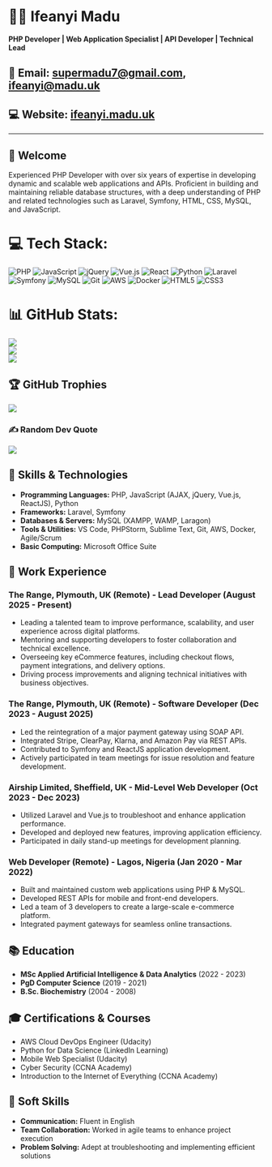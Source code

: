 # 👨‍💻 Ifeanyi Madu

**PHP Developer | Web Application Specialist | API Developer | Technical Lead**

📧 Email: [supermadu7@gmail.com](mailto:supermadu7@gmail.com), [ifeanyi@madu.uk](mailto:ifeanyi@madu.uk)
---
## 💻 Website: [ifeanyi.madu.uk](https://ifeanyi.madu.uk)

---

## 👋 Welcome

Experienced PHP Developer with over six years of expertise in developing dynamic and scalable web applications and APIs. Proficient in building and maintaining reliable database structures, with a deep understanding of PHP and related technologies such as Laravel, Symfony, HTML, CSS, MySQL, and JavaScript.

# 💻 Tech Stack:

![PHP](https://img.shields.io/badge/php-%23777BB4.svg?style=for-the-badge&logo=php&logoColor=white)
![JavaScript](https://img.shields.io/badge/javascript-%23323330.svg?style=for-the-badge&logo=javascript&logoColor=%23F7DF1E)
![jQuery](https://img.shields.io/badge/jquery-%230769AD.svg?style=for-the-badge&logo=jquery&logoColor=white)
![Vue.js](https://img.shields.io/badge/vue.js-%2335495e.svg?style=for-the-badge&logo=vuedotjs&logoColor=%234FC08D)
![React](https://img.shields.io/badge/react-%2320232a.svg?style=for-the-badge&logo=react&logoColor=%2361DAFB)
![Python](https://img.shields.io/badge/python-3670A0?style=for-the-badge&logo=python&logoColor=ffdd54)
![Laravel](https://img.shields.io/badge/laravel-%23FF2D20.svg?style=for-the-badge&logo=laravel&logoColor=white)
![Symfony](https://img.shields.io/badge/symfony-%23000000.svg?style=for-the-badge&logo=symfony&logoColor=white)
![MySQL](https://img.shields.io/badge/mysql-4479A1.svg?style=for-the-badge&logo=mysql&logoColor=white)
![Git](https://img.shields.io/badge/git-%23F05033.svg?style=for-the-badge&logo=git&logoColor=white)
![AWS](https://img.shields.io/badge/AWS-%23FF9900.svg?style=for-the-badge&logo=amazon-aws&logoColor=white)
![Docker](https://img.shields.io/badge/docker-%230db7ed.svg?style=for-the-badge&logo=docker&logoColor=white)
![HTML5](https://img.shields.io/badge/html5-%23E34F26.svg?style=for-the-badge&logo=html5&logoColor=white)
![CSS3](https://img.shields.io/badge/css3-%231572B6.svg?style=for-the-badge&logo=css3&logoColor=white)

# 📊 GitHub Stats:

![](https://github-readme-stats.vercel.app/api?username=supermadu7&theme=shades-of-purple&hide_border=false&include_all_commits=true&count_private=true)<br/>
![](https://github-readme-streak-stats.herokuapp.com/?user=supermadu7&theme=shades-of-purple&hide_border=false)<br/>
![](https://github-readme-stats.vercel.app/api/top-langs/?username=supermadu7&theme=shades-of-purple&hide_border=false&include_all_commits=true&count_private=true&layout=compact)

## 🏆 GitHub Trophies

![](https://github-profile-trophy.vercel.app/?username=supermadu7&theme=shades-of-purple&no-frame=false&no-bg=false&margin-w=4)

### ✍️ Random Dev Quote

![](https://quotes-github-readme.vercel.app/api?type=horizontal&theme=radical)

## 🚀 Skills & Technologies

- **Programming Languages:** PHP, JavaScript (AJAX, jQuery, Vue.js, ReactJS), Python
- **Frameworks:** Laravel, Symfony
- **Databases & Servers:** MySQL (XAMPP, WAMP, Laragon)
- **Tools & Utilities:** VS Code, PHPStorm, Sublime Text, Git, AWS, Docker, Agile/Scrum
- **Basic Computing:** Microsoft Office Suite

## 💼 Work Experience

### The Range, Plymouth, UK (Remote) - Lead Developer (August 2025 - Present)

- Leading a talented team to improve performance, scalability, and user experience across digital platforms.
- Mentoring and supporting developers to foster collaboration and technical excellence.
- Overseeing key eCommerce features, including checkout flows, payment integrations, and delivery options.
- Driving process improvements and aligning technical initiatives with business objectives.

### The Range, Plymouth, UK (Remote) - Software Developer (Dec 2023 - August 2025)

- Led the reintegration of a major payment gateway using SOAP API.
- Integrated Stripe, ClearPay, Klarna, and Amazon Pay via REST APIs.
- Contributed to Symfony and ReactJS application development.
- Actively participated in team meetings for issue resolution and feature development.

### Airship Limited, Sheffield, UK - Mid-Level Web Developer (Oct 2023 - Dec 2023)

- Utilized Laravel and Vue.js to troubleshoot and enhance application performance.
- Developed and deployed new features, improving application efficiency.
- Participated in daily stand-up meetings for development planning.

### Web Developer (Remote) - Lagos, Nigeria (Jan 2020 - Mar 2022)

- Built and maintained custom web applications using PHP & MySQL.
- Developed REST APIs for mobile and front-end developers.
- Led a team of 3 developers to create a large-scale e-commerce platform.
- Integrated payment gateways for seamless online transactions.

## 📚 Education

- **MSc Applied Artificial Intelligence & Data Analytics** (2022 - 2023)
- **PgD Computer Science** (2019 - 2021)
- **B.Sc. Biochemistry** (2004 - 2008)

## 🎓 Certifications & Courses

- AWS Cloud DevOps Engineer (Udacity)
- Python for Data Science (LinkedIn Learning)
- Mobile Web Specialist (Udacity)
- Cyber Security (CCNA Academy)
- Introduction to the Internet of Everything (CCNA Academy)

## 🎯 Soft Skills

- **Communication:** Fluent in English
- **Team Collaboration:** Worked in agile teams to enhance project execution
- **Problem Solving:** Adept at troubleshooting and implementing efficient solutions
